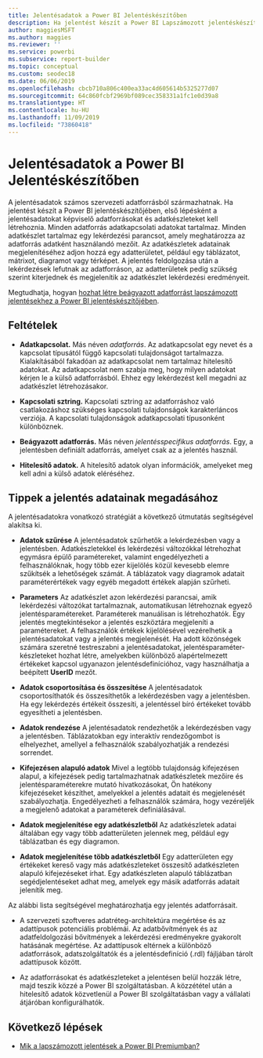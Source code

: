 ```yaml
---
title: Jelentésadatok a Power BI Jelentéskészítőben
description: Ha jelentést készít a Power BI Lapszámozott jelentéskészítőjében, első lépésként a jelentésadatokat képviselő adatforrásokat és adatkészleteket kell létrehoznia.
author: maggiesMSFT
ms.author: maggies
ms.reviewer: ''
ms.service: powerbi
ms.subservice: report-builder
ms.topic: conceptual
ms.custom: seodec18
ms.date: 06/06/2019
ms.openlocfilehash: cbcb710a806c400ea33ac4d605614b5325277d07
ms.sourcegitcommit: 64c860fcbf2969bf089cec358331a1fc1e0d39a8
ms.translationtype: HT
ms.contentlocale: hu-HU
ms.lasthandoff: 11/09/2019
ms.locfileid: "73860418"
---
```

# <a name="report-data-in-power-bi-report-builder"></a>Jelentésadatok a Power BI Jelentéskészítőben

A jelentésadatok számos szervezeti adatforrásból származhatnak. Ha jelentést készít a Power BI jelentéskészítőjében, első lépésként a jelentésadatokat képviselő adatforrásokat és adatkészleteket kell létrehoznia. Minden adatforrás adatkapcsolati adatokat tartalmaz. Minden adatkészlet tartalmaz egy lekérdezési parancsot, amely meghatározza az adatforrás adatként használandó mezőit. Az adatkészletek adatainak megjelenítéséhez adjon hozzá egy adatterületet, például egy táblázatot, mátrixot, diagramot vagy térképet. A jelentés feldolgozása után a lekérdezések lefutnak az adatforráson, az adatterületek pedig szükség szerint kiterjednek és megjelenítik az adatkészlet lekérdezési eredményeit.  

Megtudhatja, hogyan [hozhat létre beágyazott adatforrást lapszámozott jelentésekhez a Power BI jelentéskészítőjében](paginated-reports-embedded-data-source.md).


##  <a name="BkMk_ReportDataTerms"></a> Feltételek  
  
- **Adatkapcsolat.** Más néven *adatforrás*. Az adatkapcsolat egy nevet és a kapcsolat típusától függő kapcsolati tulajdonságot tartalmazza. Kialakításából fakadóan az adatkapcsolat nem tartalmaz hitelesítő adatokat. Az adatkapcsolat nem szabja meg, hogy milyen adatokat kérjen le a külső adatforrásból. Ehhez egy lekérdezést kell megadni az adatkészlet létrehozásakor.  
  
- **Kapcsolati sztring.** Kapcsolati sztring az adatforráshoz való csatlakozáshoz szükséges kapcsolati tulajdonságok karakterláncos verziója. A kapcsolati tulajdonságok adatkapcsolati típusonként különböznek.  
  
- **Beágyazott adatforrás.** Más néven *jelentésspecifikus adatforrás*. Egy, a jelentésben definiált adatforrás, amelyet csak az a jelentés használ.  
  
- **Hitelesítő adatok.** A hitelesítő adatok olyan információk, amelyeket meg kell adni a külső adatok eléréséhez.  
  
##  <a name="BkMk_ReportDataTips"></a> Tippek a jelentés adatainak megadásához

 A jelentésadatokra vonatkozó stratégiát a következő útmutatás segítségével alakítsa ki.  
  
- **Adatok szűrése** A jelentésadatok szűrhetők a lekérdezésben vagy a jelentésben. Adatkészletekkel és lekérdezési változókkal létrehozhat egymásra épülő paramétereket, valamint engedélyezheti a felhasználóknak, hogy több ezer kijelölés közül kevesebb elemre szűkítsék a lehetőségek számát. A táblázatok vagy diagramok adatait paraméterértékek vagy egyéb megadott értékek alapján szűrheti.  
  
- **Parameters** Az adatkészlet azon lekérdezési parancsai, amik lekérdezési változókat tartalmaznak, automatikusan létrehoznak egyező jelentésparamétereket. Paraméterek manuálisan is létrehozhatók. Egy jelentés megtekintésekor a jelentés eszköztára megjeleníti a paramétereket. A felhasználók értékek kijelölésével vezérelhetik a jelentésadatokat vagy a jelentés megjelenését. Ha adott közönségek számára szeretné testreszabni a jelentésadatokat, jelentésparaméter-készleteket hozhat létre, amelyekben különböző alapértelmezett értékeket kapcsol ugyanazon jelentésdefinícióhoz, vagy használhatja a beépített **UserID** mezőt. 
  
- **Adatok csoportosítása és összesítése** A jelentésadatok csoportosíthatók és összesíthetők a lekérdezésben vagy a jelentésben. Ha egy lekérdezés értékeit összesíti, a jelentéssel bíró értékeket tovább egyesítheti a jelentésben.  
  
- **Adatok rendezése** A jelentésadatok rendezhetők a lekérdezésben vagy a jelentésben. Táblázatokban egy interaktív rendezőgombot is elhelyezhet, amellyel a felhasználók szabályozhatják a rendezési sorrendet.  
  
- **Kifejezésen alapuló adatok** Mivel a legtöbb tulajdonság kifejezésen alapul, a kifejezések pedig tartalmazhatnak adatkészletek mezőire és jelentésparaméterekre mutató hivatkozásokat, Ön hatékony kifejezéseket készíthet, amelyekkel a jelentés adatait és megjelenését szabályozhatja. Engedélyezheti a felhasználók számára, hogy vezéreljék a megjelenő adatokat a paraméterek definiálásával.  
  
- **Adatok megjelenítése egy adatkészletből** Az adatkészletek adatai általában egy vagy több adatterületen jelennek meg, például egy táblázatban és egy diagramon.  
  
- **Adatok megjelenítése több adatkészletből**  Egy adatterületen egy értékeket kereső vagy más adatkészleteket összesítő adatkészleten alapuló kifejezéseket írhat. Egy adatkészleten alapuló táblázatban segédjelentéseket adhat meg, amelyek egy másik adatforrás adatait jelenítik meg.  
  
 Az alábbi lista segítségével meghatározhatja egy jelentés adatforrásait.  
  
- A szervezeti szoftveres adatréteg-architektúra megértése és az adattípusok potenciális problémái. Az adatbővítmények és az adatfeldolgozási bővítmények a lekérdezési eredményekre gyakorolt hatásának megértése. Az adattípusok eltérnek a különböző adatforrások, adatszolgáltatók és a jelentésdefiníció (.rdl) fájljában tárolt adattípusok között.  
  
- Az adatforrásokat és adatkészleteket a jelentésen belül hozzák létre, majd teszik közzé a Power BI szolgáltatásban. A közzététel után a hitelesítő adatok közvetlenül a Power BI szolgáltatásban vagy a vállalati átjáróban konfigurálhatók. 

## <a name="next-steps"></a>Következő lépések

- [Mik a lapszámozott jelentések a Power BI Premiumban?](paginated-reports-report-builder-power-bi.md)  
